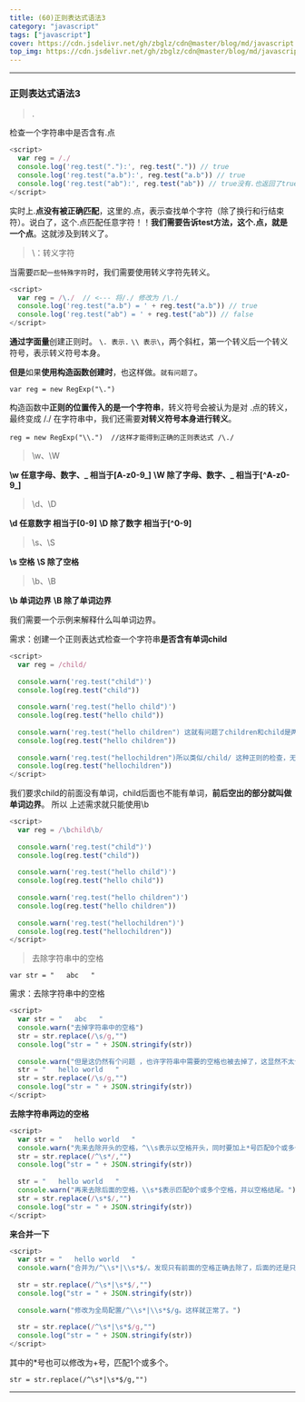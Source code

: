 ```yaml
---
title: (60)正则表达式语法3
category: "javascript"
tags: ["javascript"]
cover: https://cdn.jsdelivr.net/gh/zbglz/cdn@master/blog/md/javascript.svg
top_img: https://cdn.jsdelivr.net/gh/zbglz/cdn@master/blog/md/javascript.svg
---
```


***

### 正则表达式语法3

> .

检查一个字符串中是否含有.点


```js js
<script>
  var reg = /./
  console.log('reg.test("."):', reg.test(".")) // true
  console.log('reg.test("a.b"):', reg.test("a.b")) // true
  console.log('reg.test("ab"):', reg.test("ab")) // true没有.也返回了true
</script>
```


实时上.**点没有被正确匹配**，这里的.点，表示查找单个字符（除了换行和行结束符）。说白了，这个.点匹配任意字符！！**我们需要告诉test方法，这个.点，就是一个点**。这就涉及到转义了。



> \：转义字符

当需要`匹配一些特殊字符`时，我们需要使用转义字符先转义。


```js js
<script>
  var reg = /\./  // <--- 将/./ 修改为 /\./
  console.log('reg.test("a.b") = ' + reg.test("a.b")) // true
  console.log('reg.test("ab") = ' + reg.test("ab")) // false
</script>
```


**通过字面量**创建正则时。
`\. 表示.`
`\\ 表示\`，两个斜杠，第一个转义后一个转义符号，表示转义符号本身。

**但是**如果**使用构造函数创建时**，也这样做。`就有问题了`。

    var reg = new RegExp("\.")

构造函数中**正则的位置传入的是一个字符串**，转义符号会被认为是对 .点的转义， 最终变成 /./
在字符串中，我们还需要**对转义符号本身进行转义**。

    reg = new RegExp("\\.")  //这样才能得到正确的正则表达式 /\./ 



> \w、\W

**\w 任意字母、数字、_ 相当于[A-z0-9_]**
**\W 除了字母、数字、_ 相当于[^A-z0-9_]**



> \d、\D

**\d 任意数字 相当于[0-9]**
**\D 除了数字 相当于[^0-9]**



> \s、\S


**\s 空格**
**\S 除了空格**



> \b、\B

**\b 单词边界**
**\B 除了单词边界**

我们需要一个示例来解释什么叫单词边界。

需求：创建一个正则表达式检查一个字符串**是否含有单词child**


```js js
<script>
  var reg = /child/
  
  console.warn('reg.test("child")')
  console.log(reg.test("child"))
  
  console.warn('reg.test("hello child")')
  console.log(reg.test("hello child"))
  
  console.warn('reg.test("hello children") 这就有问题了children和child是两个单词了')
  console.log(reg.test("hello children"))
  
  console.warn('reg.test("hellochildren")所以类似/child/ 这种正则的检查，无论字符串中是不是一个独立的单词，都是true，这不对')
  console.log(reg.test("hellochildren"))
</script>
```


我们要求child的前面没有单词，child后面也不能有单词，**前后空出的部分就叫做单词边界**。
所以 上述需求就只能使用\\b


```js js
<script>
  var reg = /\bchild\b/
  
  console.warn('reg.test("child")')
  console.log(reg.test("child"))
  
  console.warn('reg.test("hello child")')
  console.log(reg.test("hello child"))
  
  console.warn('reg.test("hello children")')
  console.log(reg.test("hello children"))
  
  console.warn('reg.test("hellochildren")')
  console.log(reg.test("hellochildren"))
</script>
```



> 去除字符串中的空格

    var str = "   abc   "

需求：去除字符串中的空格


```js js
<script>
  var str = "   abc   "
  console.warn("去掉字符串中的空格")
  str = str.replace(/\s/g,"")
  console.log("str = " + JSON.stringify(str))
  
  console.warn("但是这仍然有个问题 ，也许字符串中需要的空格也被去掉了，这显然不太合适，所以一般我们只是去除字符串两边的空格")
  str = "   hello world   "
  str = str.replace(/\s/g,"")
  console.log("str = " + JSON.stringify(str))
</script>
```


**去除字符串两边的空格**


```js js
<script>
  var str = "   hello world   "
  console.warn("先来去除开头的空格，^\\s表示以空格开头，同时要加上*号匹配0个或多个。")
  str = str.replace(/^\s*/,"")
  console.log("str = " + JSON.stringify(str))
  
  str = "   hello world   "
  console.warn("再来去除后面的空格，\\s*$表示匹配0个或多个空格，并以空格结尾。")
  str = str.replace(/\s*$/,"")
  console.log("str = " + JSON.stringify(str))
</script>
```


**来合并一下**


```js js
<script>
  var str = "   hello world   "
  console.warn("合并为/^\\s*|\\s*$/。发现只有前面的空格正确去除了，后面的还是只去除了一个")
  
  str = str.replace(/^\s*|\s*$/,"")
  console.log("str = " + JSON.stringify(str))
  
  console.warn("修改为全局配置/^\\s*|\\s*$/g。这样就正常了。")
  
  str = str.replace(/^\s*|\s*$/g,"")
  console.log("str = " + JSON.stringify(str))
</script>
```


其中的*号也可以修改为+号，匹配1个或多个。

    str = str.replace(/^\s*|\s*$/g,"") 



***